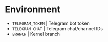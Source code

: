# Environment
* ```TELEGRAM_TOKEN``` | Telegram bot token
* ```TELEGRAM_CHAT``` | Telegram chat/channel IDs
* ```BRANCH``` | Kernel branch